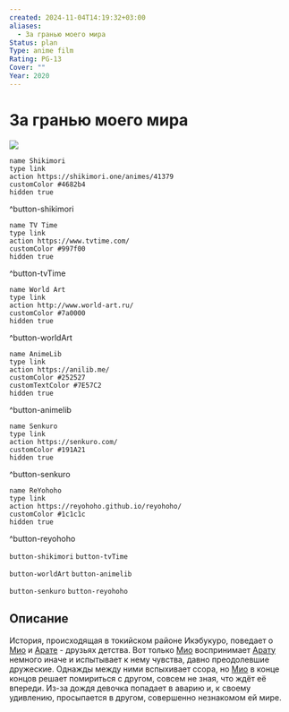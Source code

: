 ```yaml
---
created: 2024-11-04T14:19:32+03:00
aliases:
  - За гранью моего мира
Status: plan
Type: anime film
Rating: PG-13
Cover: ""
Year: 2020
---
```


# За гранью моего мира

![](https://nyaa.shikimori.one/uploads/poster/animes/41379/b8d75ba9df223aae0c061c4f37e9129a.jpeg)

```button
name Shikimori
type link
action https://shikimori.one/animes/41379
customColor #4682b4
hidden true
```
^button-shikimori

```button
name TV Time
type link
action https://www.tvtime.com/
customColor #997f00
hidden true
```
^button-tvTime

```button
name World Art
type link
action http://www.world-art.ru/
customColor #7a0000
hidden true
```
^button-worldArt

```button
name AnimeLib
type link
action https://anilib.me/
customColor #252527
customTextColor #7E57C2
hidden true
```
^button-animelib

```button
name Senkuro
type link
action https://senkuro.com/
customColor #191A21
hidden true
```
^button-senkuro

```button
name ReYohoho
type link
action https://reyohoho.github.io/reyohoho/
customColor #1c1c1c
hidden true
```
^button-reyohoho

`button-shikimori` `button-tvTime`

`button-worldArt` `button-animelib`

`button-senkuro` `button-reyohoho`

## Описание

История, происходящая в токийском районе Икэбукуро, поведает о [Мио](https://shikimori.one/characters/179037-mio-miyamasu) и [Арате](https://shikimori.one/characters/179038-arata-kishimo) - друзьях детства. Вот только [Мио](https://shikimori.one/characters/179037-mio-miyamasu) воспринимает [Арату](https://shikimori.one/characters/179038-arata-kishimo) немного иначе и испытывает к нему чувства, давно преодолевшие дружеские. Однажды между ними вспыхивает ссора, но [Мио](https://shikimori.one/characters/179037-mio-miyamasu) в конце концов решает помириться с другом, совсем не зная, что ждёт её впереди. Из-за дождя девочка попадает в аварию и, к своему удивлению, просыпается в другом, совершенно незнакомом ей мире.
